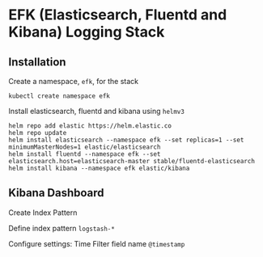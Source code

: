 # EFK (Elasticsearch, Fluentd and Kibana) Logging Stack

## Installation

Create a namespace, `efk`, for the stack

```{sh}
kubectl create namespace efk
```

Install elasticsearch, fluentd and kibana using `helmv3`

```{bash}
helm repo add elastic https://helm.elastic.co
helm repo update
helm install elasticsearch --namespace efk --set replicas=1 --set minimumMasterNodes=1 elastic/elasticsearch
helm install fluentd --namespace efk --set elasticsearch.host=elasticsearch-master stable/fluentd-elasticsearch
helm install kibana --namespace efk elastic/kibana
```

## Kibana Dashboard

Create Index Pattern

Define index pattern `logstash-*`

Configure settings: Time Filter field name `@timestamp`
